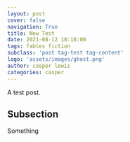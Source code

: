 ```yaml
---
layout: post
cover: false
navigation: True
title: New Test
date: 2021-08-12 10:18:00
tags: fables fiction
subclass: 'post tag-test tag-content'
logo: 'assets/images/ghost.png'
author: casper lewis
categories: casper
---
```


A test post. 

## Subsection 

Something
